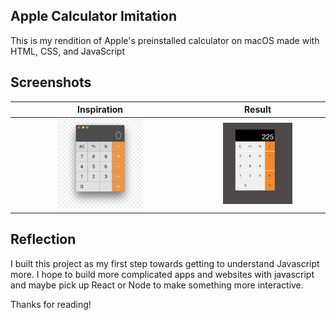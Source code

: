 ## Apple Calculator Imitation

This is my rendition of Apple's preinstalled calculator on macOS made with HTML, CSS, and JavaScript

## Screenshots

Inspiration            |  Result
:----------------------:|:----------------------:
<img src="macCalculator.jpg" alt="maccalc" width=50%> |  <img src="calculator.png" width=55%/>

## Reflection
I built this project as my first step towards getting to understand Javascript more. I hope to build more complicated apps and websites with javascript and maybe pick up React or Node to make something more interactive.

Thanks for reading!
